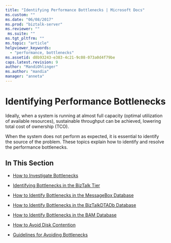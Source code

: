 ```yaml
---
title: "Identifying Performance Bottlenecks | Microsoft Docs"
ms.custom: ""
ms.date: "06/08/2017"
ms.prod: "biztalk-server"
ms.reviewer: ""
 ms.suite: ""
ms.tgt_pltfrm: ""
ms.topic: "article"
helpviewer_keywords: 
  - "performance, bottlenecks"
ms.assetid: d8b93243-e383-4c21-9c08-073a0d4f79be
caps.latest.revision: 9
author: "MandiOhlinger"
ms.author: "mandia"
manager: "anneta"
---
```

# Identifying Performance Bottlenecks
Ideally, when a system is running at almost full capacity (optimal utilization of available resources), sustainable throughput can be achieved, lowering total cost of ownership (TCO).  
  
 When the system does not perform as expected, it is essential to identify the source of the problem. These topics explain how to identify and resolve the performance bottlenecks.  
  
## In This Section  
  
-   [How to Investigate Bottlenecks](../core/how-to-investigate-bottlenecks.md)  
  
-   [Identifying Bottlenecks in the BizTalk Tier](../core/identifying-bottlenecks-in-the-biztalk-tier.md)  
  
-   [How to Identify Bottlenecks in the MessageBox Database](../core/how-to-identify-bottlenecks-in-the-messagebox-database2.md)

- [How to Identify Bottlenecks in the BizTalkDTADb Database](../core/how-to-identify-bottlenecks-in-the-biztalkdtadb-database.md)

- [How to Identify Bottlenecks in the BAM Database](../core/how-to-identify-bottlenecks-in-the-bam-database.md)

- [How to Avoid Disk Contention](../core/how-to-avoid-disk-contention1.md)
  
-   [Guidelines for Avoiding Bottlenecks](../core/guidelines-for-avoiding-bottlenecks.md)